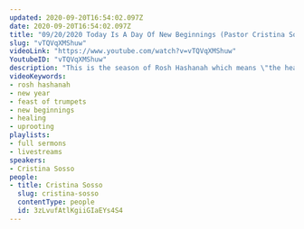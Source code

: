 ```yaml
---
updated: 2020-09-20T16:54:02.097Z
date: 2020-09-20T16:54:02.097Z
title: "09/20/2020 Today Is A Day Of New Beginnings (Pastor Cristina Sosso)"
slug: "vTQVqXMShuw"
videoLink: "https://www.youtube.com/watch?v=vTQVqXMShuw"
YoutubeID: "vTQVqXMShuw"
description: "This is the season of Rosh Hashanah which means \"the head of the year\". God has stated that this is a season of new beginnings and healing. It's time that we finish ALL of our unfinished instructions and tasks so that we can be partakers in the blessing God has for us. This seromon was delivered by Pastor Cris Sosso at Freedom Fellowship Church International on September 20, 2020."
videoKeywords:
- rosh hashanah
- new year
- feast of trumpets
- new beginnings
- healing
- uprooting
playlists:
- full sermons
- livestreams
speakers:
- Cristina Sosso
people:
- title: Cristina Sosso
  slug: cristina-sosso
  contentType: people
  id: 3zLvufAtlKgiiGIaEYs4S4
---
```

